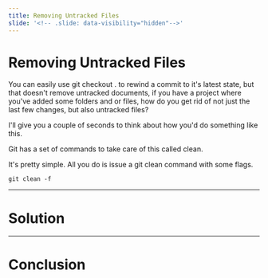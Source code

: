 ```yaml
---
title: Removing Untracked Files
slide: '<!-- .slide: data-visibility="hidden"-->'
---
```


<!-- .slide: data-state="layout-title" class="bg-dark"-->

# Removing Untracked Files

> >

You can easily use git checkout . to rewind a commit to it's latest state, but that doesn't remove untracked documents, if you have a project where you've added some folders and or files, how do you get rid of not just the last few changes, but also untracked files?

I'll give you a couple of seconds to think about how you'd do something like this.

Git has a set of commands to take care of this called clean.

It's pretty simple. All you do is issue a git clean command with some flags.

```
git clean -f
```

---
# Solution


---
# Conclusion


